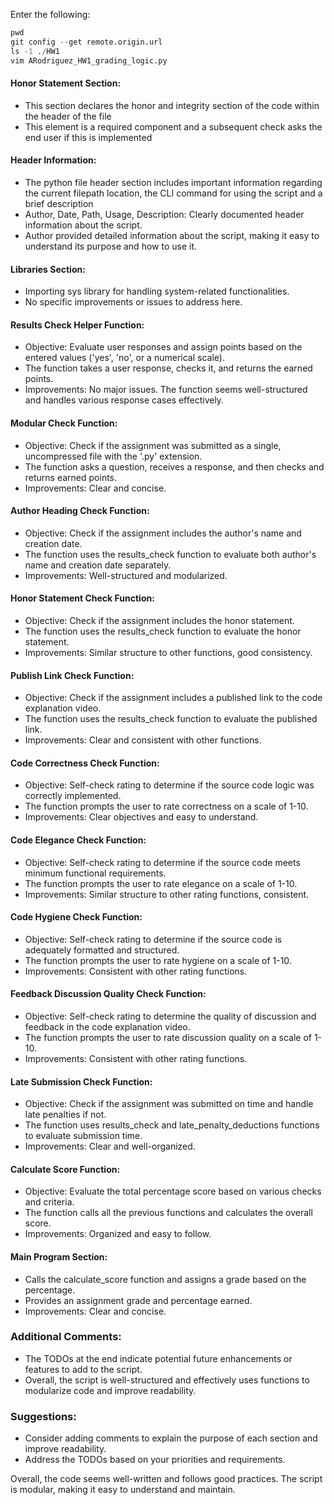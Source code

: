 Enter the following:

```python
pwd
git config --get remote.origin.url
ls -1 ./HW1
vim ARodriguez_HW1_grading_logic.py
```

#### Honor Statement Section:
- This section declares the honor and integrity section of the code within the header of the file
- This element is a required component and a subsequent check asks the end user if this is implemented

#### Header Information:
- The python file header section includes important information regarding the current filepath location, the CLI command for using the script and a brief description
- Author, Date, Path, Usage, Description: Clearly documented header information about the script.
- Author provided detailed information about the script, making it easy to understand its purpose and how to use it.

#### Libraries Section:
- Importing sys library for handling system-related functionalities.
- No specific improvements or issues to address here.

#### Results Check Helper Function:
- Objective: Evaluate user responses and assign points based on the entered values ('yes', 'no', or a numerical scale).
- The function takes a user response, checks it, and returns the earned points.
- Improvements: No major issues. The function seems well-structured and handles various response cases effectively.

#### Modular Check Function:
- Objective: Check if the assignment was submitted as a single, uncompressed file with the '.py' extension.
- The function asks a question, receives a response, and then checks and returns earned points.
- Improvements: Clear and concise.

#### Author Heading Check Function:
- Objective: Check if the assignment includes the author's name and creation date.
- The function uses the results_check function to evaluate both author's name and creation date separately.
- Improvements: Well-structured and modularized.

#### Honor Statement Check Function:
- Objective: Check if the assignment includes the honor statement.
- The function uses the results_check function to evaluate the honor statement.
- Improvements: Similar structure to other functions, good consistency.

#### Publish Link Check Function:
- Objective: Check if the assignment includes a published link to the code explanation video.
- The function uses the results_check function to evaluate the published link.
- Improvements: Clear and consistent with other functions.

#### Code Correctness Check Function:
- Objective: Self-check rating to determine if the source code logic was correctly implemented.
- The function prompts the user to rate correctness on a scale of 1-10.
- Improvements: Clear objectives and easy to understand.

#### Code Elegance Check Function:
- Objective: Self-check rating to determine if the source code meets minimum functional requirements.
- The function prompts the user to rate elegance on a scale of 1-10.
- Improvements: Similar structure to other rating functions, consistent.

#### Code Hygiene Check Function:
- Objective: Self-check rating to determine if the source code is adequately formatted and structured.
- The function prompts the user to rate hygiene on a scale of 1-10.
- Improvements: Consistent with other rating functions.

#### Feedback Discussion Quality Check Function:
- Objective: Self-check rating to determine the quality of discussion and feedback in the code explanation video.
- The function prompts the user to rate discussion quality on a scale of 1-10.
- Improvements: Consistent with other rating functions.

#### Late Submission Check Function:
- Objective: Check if the assignment was submitted on time and handle late penalties if not.
- The function uses results_check and late_penalty_deductions functions to evaluate submission time.
- Improvements: Clear and well-organized.

#### Calculate Score Function:
- Objective: Evaluate the total percentage score based on various checks and criteria.
- The function calls all the previous functions and calculates the overall score.
- Improvements: Organized and easy to follow.

#### Main Program Section:
- Calls the calculate_score function and assigns a grade based on the percentage.
- Provides an assignment grade and percentage earned.
- Improvements: Clear and concise.

### Additional Comments:
- The TODOs at the end indicate potential future enhancements or features to add to the script.
- Overall, the script is well-structured and effectively uses functions to modularize code and improve readability.

### Suggestions:
- Consider adding comments to explain the purpose of each section and improve readability.
- Address the TODOs based on your priorities and requirements.

Overall, the code seems well-written and follows good practices. The script is modular, making it easy to understand and maintain.